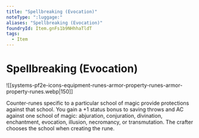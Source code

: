 ```yaml
---
title: "Spellbreaking (Evocation)"
noteType: ":luggage:"
aliases: "Spellbreaking (Evocation)"
foundryId: Item.gnFs1b9NHhhaTldT
tags:
  - Item
---
```


# Spellbreaking (Evocation)
![[systems-pf2e-icons-equipment-runes-armor-property-runes-armor-property-runes.webp|150]]

Counter-runes specific to a particular school of magic provide protections against that school. You gain a +1 status bonus to saving throws and AC against one school of magic: abjuration, conjuration, divination, enchantment, evocation, illusion, necromancy, or transmutation. The crafter chooses the school when creating the rune.
